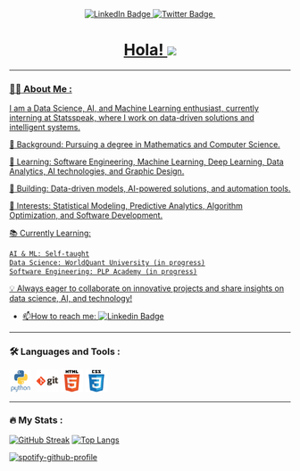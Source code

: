 
<div id ="badges" align ="center">
  <a href="https://www.linkedin.com/in/sidney-muriuki-688207285/">
    <img src="https://img.shields.io/badge/LinkedIn-blue?style=for-the-badge&logo=linkedin&logoColor=white" alt="LinkedIn Badge"/>
  </a>
  <a href="https://twitter.com/nino_sidney">
    <img src="https://img.shields.io/badge/Twitter-blue?style=for-the-badge&logo=twitter&logoColor=white" alt="Twitter Badge"/>
    <img src="https://komarev.com/ghpvc/?username=BackendSid22&style=flat-square&color=blue" alt=""/>
    <h1>
  Hola!
  <img src="https://media.giphy.com/media/hvRJCLFzcasrR4ia7z/giphy.gif" width="30px"/>
</h1>
</div>


---


### :man_technologist: About Me :
I am a Data Science, AI, and Machine Learning enthusiast, currently interning at Statsspeak, where I work on data-driven solutions and intelligent systems.

🔹 Background: Pursuing a degree in Mathematics and Computer Science.

🔹 Learning: Software Engineering, Machine Learning, Deep Learning, Data Analytics, AI technologies, and Graphic Design.

🔹 Building: Data-driven models, AI-powered solutions, and automation tools.

🔹 Interests: Statistical Modeling, Predictive Analytics, Algorithm Optimization, and Software Development.

📚 Currently Learning:

    AI & ML: Self-taught
    Data Science: WorldQuant University (in progress)
    Software Engineering: PLP Academy (in progress)

💡 Always eager to collaborate on innovative projects and share insights on data science, AI, and technology!
  
- :mailbox:How to reach me: [![Linkedin Badge](https://img.shields.io/badge/Sidney-blue?style=for-the-badge&logo=linkedin&logoColor=white)](https://www.linkedin.com/in/sidney-muriuki-688207285)

---


### :hammer_and_wrench: Languages and Tools :
<div>
  <img src="https://github.com/devicons/devicon/blob/master/icons/python/python-original-wordmark.svg" title="Python" width="40" height="40"/>&nbsp;
  <img src="https://github.com/devicons/devicon/blob/master/icons/git/git-original-wordmark.svg" title="Git" **alt="Git" width="40" height="40"/>
  <img src="https://github.com/devicons/devicon/blob/master/icons/html5/html5-original-wordmark.svg" title="HTML5" width="40" height="40"/>
  <img src="https://github.com/devicons/devicon/blob/master/icons/css3/css3-original-wordmark.svg" width="40" height="40"/>
  
</div>



---


### :fire: My Stats :
[![GitHub Streak](http://github-readme-streak-stats.herokuapp.com?user=mathncode-sid&theme=dark&background=000000)](https://git.io/streak-stats)
[![Top Langs](https://github-readme-stats.vercel.app/api/top-langs/?username=mathncode-sid&layout=compact&theme=vision-friendly-dark)](https://github.com/anuraghazra/github-readme-stats)
</p>

[![spotify-github-profile](https://spotify-github-profile.kittinanx.com/api/view?uid=31yz6m4wddhreglybmzuahea2tuy&cover_image=true&theme=default&show_offline=true&background_color=121212&interchange=true)](https://spotify-github-profile.kittinanx.com/api/view?uid=31yz6m4wddhreglybmzuahea2tuy&redirect=true)

